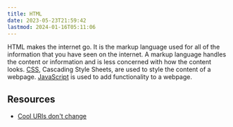 ```yaml
---
title: HTML
date: 2023-05-23T21:59:42
lastmod: 2024-01-16T05:11:06
---
```


HTML makes the internet go. It is the markup language used for all of the information that you have seen on the internet. A markup language handles the content or information and is less concerned with how the content looks. [CSS](css.md), Cascading Style Sheets, are used to style the content of a webpage. [JavaScript](javascript.md) is used to add functionality to a webpage.

## Resources

- [Cool URIs don't change](https://www.w3.org/Provider/Style/URI)
